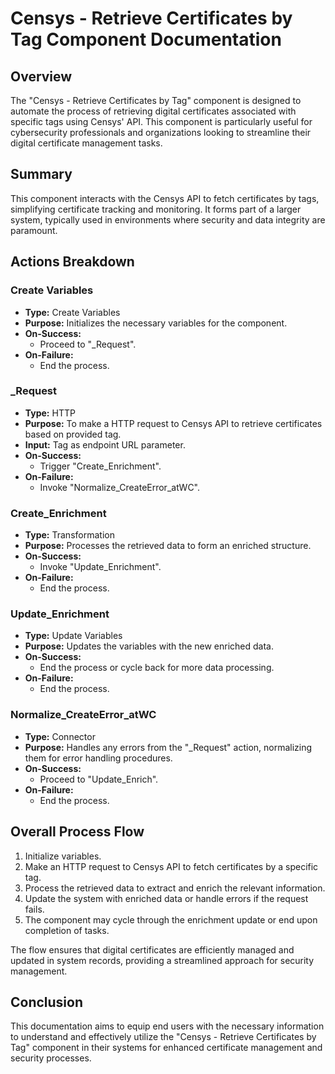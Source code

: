 # Censys - Retrieve Certificates by Tag Component Documentation

## Overview
The "Censys - Retrieve Certificates by Tag" component is designed to automate the process of retrieving digital certificates associated with specific tags using Censys' API. This component is particularly useful for cybersecurity professionals and organizations looking to streamline their digital certificate management tasks.

## Summary
This component interacts with the Censys API to fetch certificates by tags, simplifying certificate tracking and monitoring. It forms part of a larger system, typically used in environments where security and data integrity are paramount.

## Actions Breakdown
### Create Variables
- **Type:** Create Variables
- **Purpose:** Initializes the necessary variables for the component.
- **On-Success:**
  - Proceed to "_Request".
- **On-Failure:**
  - End the process.

### _Request
- **Type:** HTTP
- **Purpose:** To make a HTTP request to Censys API to retrieve certificates based on provided tag.
- **Input:** Tag as endpoint URL parameter.
- **On-Success:**
  - Trigger "Create_Enrichment".
- **On-Failure:**
  - Invoke "Normalize_CreateError_atWC".

### Create_Enrichment
- **Type:** Transformation
- **Purpose:** Processes the retrieved data to form an enriched structure.
- **On-Success:**
  - Invoke "Update_Enrichment".
- **On-Failure:**
  - End the process.

### Update_Enrichment
- **Type:** Update Variables
- **Purpose:** Updates the variables with the new enriched data.
- **On-Success:**
  - End the process or cycle back for more data processing.
- **On-Failure:**
  - End the process.

### Normalize_CreateError_atWC
- **Type:** Connector
- **Purpose:** Handles any errors from the "_Request" action, normalizing them for error handling procedures.
- **On-Success:**
  - Proceed to "Update_Enrich".
- **On-Failure:**
  - End the process.

## Overall Process Flow
1. Initialize variables.
2. Make an HTTP request to Censys API to fetch certificates by a specific tag.
3. Process the retrieved data to extract and enrich the relevant information.
4. Update the system with enriched data or handle errors if the request fails.
5. The component may cycle through the enrichment update or end upon completion of tasks.

The flow ensures that digital certificates are efficiently managed and updated in system records, providing a streamlined approach for security management.

## Conclusion
This documentation aims to equip end users with the necessary information to understand and effectively utilize the "Censys - Retrieve Certificates by Tag" component in their systems for enhanced certificate management and security processes.
